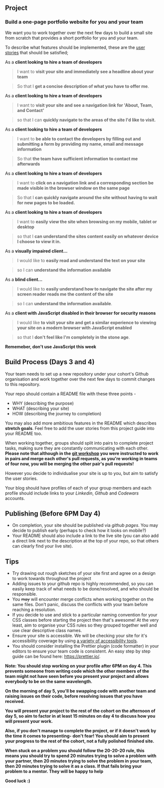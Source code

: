 ## Project

### Build a one-page portfolio website for you and your team

We want you to work together over the next few days to build a small site from scratch that provides a short portfolio for you and your team.

To describe what features should be implemented, these are the [user stories](https://en.wikipedia.org/wiki/User_story) that should be satisfied;

As a **client looking to hire a team of developers**

> I want to **visit your site and immediately see a headline about your team**

> So that I **get a concise description of what you have to offer me**.

As a **client looking to hire a team of developers**

> I want to **visit your site and see a navigation link for 'About, Team, and Contact'**

> so that I can **quickly navigate to the areas of the site I'd like to visit.**

As a **client looking to hire a team of developers**

> I want to **be able to contact the developers by filling out and submitting a form by providing my name, email and message information**

> So that **the team have sufficient information to contact me afterwards**

As a **client looking to hire a team of developers**

> I want to **click on a navigation link and a corresponding section be made visible in the browser window on the same page**

> So that I **can quickly navigate around the site without having to wait for new pages to be loaded.**

As a **client looking to hire a team of developers**

> I want to **easily view the site when browsing on my mobile, tablet or desktop**

> so that I **can understand the sites content easily on whatever device I choose to view it in.**

As a **visually impaired client...**

> I would like to **easily read and understand the text on your site**

> so I can **understand the information available**

As a **blind client...**

> I would like to **easily understand how to navigate the site after my screen reader reads me the content of the site**

> so I can **understand the information available**.

As a **client with JavaScript disabled in their browser for security reasons**

> I would like **to visit your site and get a similar experience to viewing your site on a modern browser with JavaScript enabled**

> so that I **don't feel like I'm completely in the stone age**.

**Rememeber, don't use JavaScript this week**

## Build Process (Days 3 and 4)

Your team needs to set up a new repository under your cohort's Github organisation and work together over the next few days to commit changes to this repository.

Your repo should contain a README file with these three points -

* WHY (describing the purpose)
* WHAT (describing your site)
* HOW (describing the journey to completion)

You may also add more ambitious features in the README which describes **stretch goals**. Feel free to add the user stories from this project guide into your README too.

When working together, groups should split into pairs to complete project tasks, making sure they are constantly communicating with each other. **Please note that although in the [git workshop](https://github.com/foundersandcoders/git-workflow-workshop-for-two) you were instructed to work in pairs and merge each other's pull requests, as you're working in teams of four now, you will be merging the other pair's pull requests!**

However you decide to individualise your site is up to you, but aim to satisfy the user stories.

Your blog should have profiles of each of your group members and each profile should include links to your _Linkedin_, _Github_ and _Codewars_ accounts.

## Publishing (Before 6PM Day 4)

* On completion, your site should be published via _github pages_. You may decide to publish early (perhaps to check how it looks on mobile?)
* Your README should also include a link to the live site (you can also add a direct link next to the description at the top of your repo, so that others can clearly find your live site).

## Tips

* Try drawing out rough sketches of your site first and agree on a design to work towards throughout the project
* Adding issues to your github repo is highly recommended, so you can easily keep track of what needs to be done/resolved, and who should be responsible.
* You ~~may~~ will encounter merge conflicts when working together on the same files. Don't panic, discuss the conflicts with your team before reaching a resolution.
* If you decide to use and stick to a particular naming convention for your CSS classes before starting the project then that's awesome! At the very least, aim to organise your CSS rules so they grouped together well and use clear descriptive class names.
* Ensure your site is accessible. We will be checking your site for it's accessibility coverage by using [a variety of accessibility tools](https://github.com/jsms90/web-accessibility#tools-that-can-help).
* You should consider installing the Prettier plugin (code formatter) in your editors to ensure your team code is consistent. An easy step by step guide can be found here: https://prettier.io/.

**Note: You should stop working on your profile after 6PM on day 4. This prevents someone from writing code which the other members of the team might not have seen before you present your project and allows everybody to be on the same wavelength.**

**On the morning of day 5, you'll be swapping code with another team and raising issues on their code, before resolving issues that you have received.**

**You will present your project to the rest of the cohort on the afternoon of day 5, so aim to factor in at least 15 minutes on day 4 to discuss how you will present your work.**

**Also, if you don't manage to complete the project, or if it doesn't work by the time it comes to presenting- don't fear! You should aim to present your progress to the rest of the cohort, not a fully polished finished site.**

**When stuck on a problem you should follow the 20-20-20 rule, this means you should try to spend 20 minutes trying to solve a problem with your partner, then 20 minutes trying to solve the problem in your team, then 20 minutes trying to solve it as a class. If that fails bring your problem to a mentor. They will be happy to help**

**Good luck :)**
